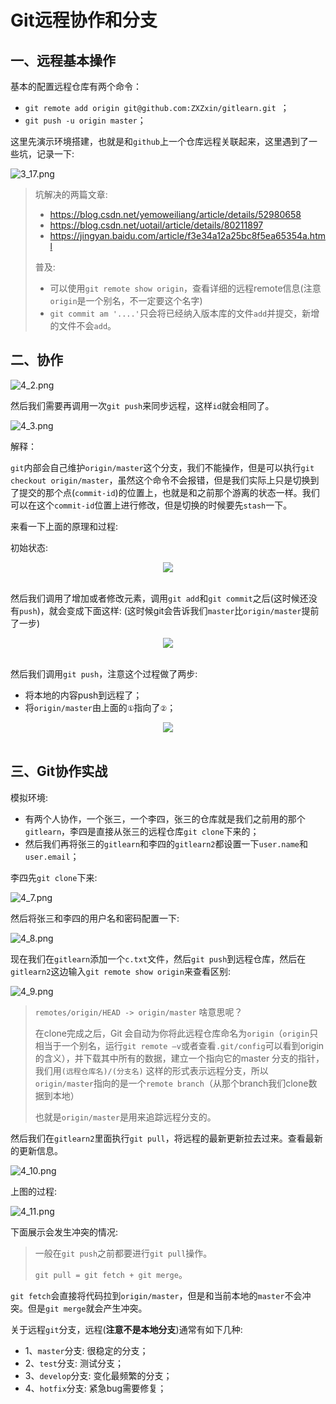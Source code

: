 # Git远程协作和分支

## 一、远程基本操作

基本的配置远程仓库有两个命令：

* `git remote add origin git@github.com:ZXZxin/gitlearn.git `；
* `git push -u origin master`；

这里先演示环境搭建，也就是和`github`上一个仓库远程关联起来，这里遇到了一些坑，记录一下:

![3_17.png](images/3_17.png)

> 坑解决的两篇文章:
>
> * https://blog.csdn.net/yemoweiliang/article/details/52980658
> * https://blog.csdn.net/uotail/article/details/80211897
> * https://jingyan.baidu.com/article/f3e34a12a25bc8f5ea65354a.html
>
> 普及:
>
> * 可以使用`git remote show origin`，查看详细的远程remote信息(注意`origin`是一个别名，不一定要这个名字)
> * `git commit am '....'`只会将已经纳入版本库的文件`add`并提交，新增的文件不会`add`。

## 二、协作

![4_2.png](images/4_2.png)

然后我们需要再调用一次`git push`来同步远程，这样`id`就会相同了。

![4_3.png](images/4_3.png)

解释：

`git`内部会自己维护`origin/master`这个分支，我们不能操作，但是可以执行`git checkout origin/master`，虽然这个命令不会报错，但是我们实际上只是切换到了提交的那个点(`commit-id`)的位置上，也就是和之前那个游离的状态一样。我们可以在这个`commit-id`位置上进行修改，但是切换的时候要先`stash`一下。

来看一下上面的原理和过程:

初始状态: 

<div align="center"><img src="images/4_4.png"></div><br>

然后我们调用了增加或者修改元素，调用`git add`和`git commit`之后(这时候还没有`push`)，就会变成下面这样: (这时候git会告诉我们`master`比`origin/master`提前了一步)

<div align="center"><img src="images/4_5.png"></div><br>

然后我们调用`git push`，注意这个过程做了两步:

* 将本地的内容push到远程了；
* 将`origin/master`由上面的`①`指向了`②`；



<div align="center"><img src="images/4_6.png"></div><br>



## 三、Git协作实战

模拟环境:

* 有两个人协作，一个张三，一个李四，张三的仓库就是我们之前用的那个`gitlearn`，李四是直接从张三的远程仓库`git clone`下来的；
* 然后我们再将张三的`gitlearn`和李四的`gitlearn2`都设置一下`user.name`和`user.email`；

李四先`git clone`下来:

![4_7.png](images/4_7.png)

然后将张三和李四的用户名和密码配置一下:

![4_8.png](images/4_8.png)

现在我们在`gitlearn`添加一个`c.txt`文件，然后`git push`到远程仓库，然后在`gitlearn2`这边输入`git remote show origin`来查看区别:

![4_9.png](images/4_9.png)

> `remotes/origin/HEAD -> origin/master` 啥意思呢？  
>
> 在clone完成之后，Git 会自动为你将此远程仓库命名为`origin`（`origin`只相当于一个别名，运行`git remote –v`或者查看`.git/config`可以看到origin的含义），并下载其中所有的数据，建立一个指向它的master 分支的指针，我们用`(远程仓库名)/(分支名)` 这样的形式表示远程分支，所以`origin/master`指向的是一个`remote branch`（从那个branch我们clone数据到本地）
>
> 也就是`origin/master`是用来追踪远程分支的。

然后我们在`gitlearn2`里面执行`git pull`，将远程的最新更新拉去过来。查看最新的更新信息。

![4_10.png](images/4_10.png)

上图的过程:

![4_11.png](images/4_11.png)

下面展示会发生冲突的情况:



> 一般在`git push`之前都要进行`git pull`操作。
>
> `git pull = git fetch + git merge`。

`git fetch`会直接将代码拉到`origin/master`，但是和当前本地的`master`不会冲突。但是`git merge`就会产生冲突。



关于远程`git`分支，远程(**注意不是本地分支**)通常有如下几种: 

* 1、`master`分支: 很稳定的分支；
* 2、`test`分支: 测试分支；
* 3、`develop`分支:  变化最频繁的分支；
* 4、`hotfix`分支: 紧急bug需要修复；



